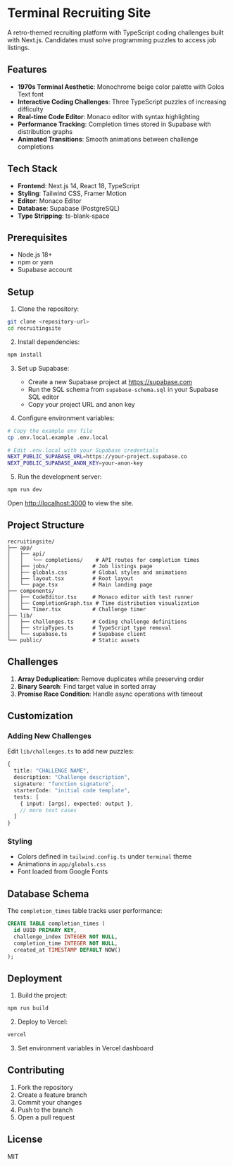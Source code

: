 # Terminal Recruiting Site

A retro-themed recruiting platform with TypeScript coding challenges built with Next.js. Candidates must solve programming puzzles to access job listings.

## Features

- **1970s Terminal Aesthetic**: Monochrome beige color palette with Golos Text font
- **Interactive Coding Challenges**: Three TypeScript puzzles of increasing difficulty
- **Real-time Code Editor**: Monaco editor with syntax highlighting
- **Performance Tracking**: Completion times stored in Supabase with distribution graphs
- **Animated Transitions**: Smooth animations between challenge completions

## Tech Stack

- **Frontend**: Next.js 14, React 18, TypeScript
- **Styling**: Tailwind CSS, Framer Motion
- **Editor**: Monaco Editor
- **Database**: Supabase (PostgreSQL)
- **Type Stripping**: ts-blank-space

## Prerequisites

- Node.js 18+ 
- npm or yarn
- Supabase account

## Setup

1. Clone the repository:
```bash
git clone <repository-url>
cd recruitingsite
```

2. Install dependencies:
```bash
npm install
```

3. Set up Supabase:
   - Create a new Supabase project at https://supabase.com
   - Run the SQL schema from `supabase-schema.sql` in your Supabase SQL editor
   - Copy your project URL and anon key

4. Configure environment variables:
```bash
# Copy the example env file
cp .env.local.example .env.local

# Edit .env.local with your Supabase credentials
NEXT_PUBLIC_SUPABASE_URL=https://your-project.supabase.co
NEXT_PUBLIC_SUPABASE_ANON_KEY=your-anon-key
```

5. Run the development server:
```bash
npm run dev
```

Open [http://localhost:3000](http://localhost:3000) to view the site.

## Project Structure

```
recruitingsite/
├── app/
│   ├── api/
│   │   └── completions/    # API routes for completion times
│   ├── jobs/              # Job listings page
│   ├── globals.css        # Global styles and animations
│   ├── layout.tsx         # Root layout
│   └── page.tsx           # Main landing page
├── components/
│   ├── CodeEditor.tsx     # Monaco editor with test runner
│   ├── CompletionGraph.tsx # Time distribution visualization
│   └── Timer.tsx          # Challenge timer
├── lib/
│   ├── challenges.ts      # Coding challenge definitions
│   ├── stripTypes.ts      # TypeScript type removal
│   └── supabase.ts        # Supabase client
└── public/                # Static assets
```

## Challenges

1. **Array Deduplication**: Remove duplicates while preserving order
2. **Binary Search**: Find target value in sorted array
3. **Promise Race Condition**: Handle async operations with timeout

## Customization

### Adding New Challenges

Edit `lib/challenges.ts` to add new puzzles:

```typescript
{
  title: "CHALLENGE NAME",
  description: "Challenge description",
  signature: "function signature",
  starterCode: "initial code template",
  tests: [
    { input: [args], expected: output },
    // more test cases
  ]
}
```

### Styling

- Colors defined in `tailwind.config.ts` under `terminal` theme
- Animations in `app/globals.css`
- Font loaded from Google Fonts

## Database Schema

The `completion_times` table tracks user performance:

```sql
CREATE TABLE completion_times (
  id UUID PRIMARY KEY,
  challenge_index INTEGER NOT NULL,
  completion_time INTEGER NOT NULL,
  created_at TIMESTAMP DEFAULT NOW()
);
```

## Deployment

1. Build the project:
```bash
npm run build
```

2. Deploy to Vercel:
```bash
vercel
```

3. Set environment variables in Vercel dashboard

## Contributing

1. Fork the repository
2. Create a feature branch
3. Commit your changes
4. Push to the branch
5. Open a pull request

## License

MIT